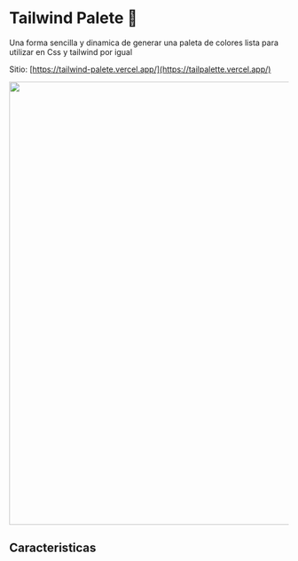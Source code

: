 # Tailwind Palete 🎨

Una forma sencilla y dinamica de generar una paleta de colores lista para utilizar en Css y tailwind por igual

Sitio: [https://tailwind-palete.vercel.app/](https://tailpalette.vercel.app/)


<img src="https://github.com/user-attachments/assets/bb2a7633-deed-4386-969f-f2d6486bb4b9" width=800 > 

## Caracteristicas
